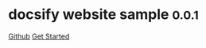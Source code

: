 # docsify website sample <small>0.0.1</small>

<a href="https://github.com/gityutian/not-only-blog">Github</a>
<a href="#README">Get Started</a>

